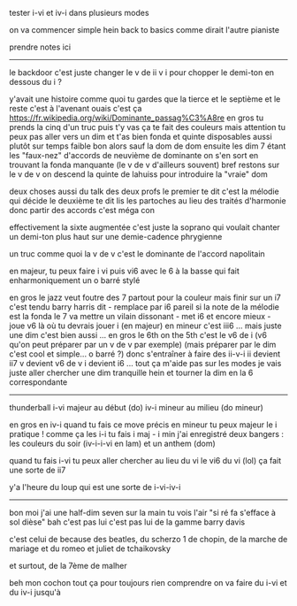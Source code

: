 tester i-vi et iv-i
dans plusieurs modes

on va commencer simple hein
back to basics comme dirait l'autre pianiste

prendre notes ici

---

le backdoor c'est juste changer le v de ii v i
pour chopper le demi-ton en dessous du i ?

y'avait une histoire comme quoi
tu gardes que la tierce et le septième
et le reste c'est à l'avenant
ouais c'est ça
https://fr.wikipedia.org/wiki/Dominante_passag%C3%A8re
en gros tu prends la cinq d'un truc puis t'y vas
ça te fait des couleurs
mais attention tu peux pas aller vers un dim
et t'as bien fonda et quinte disposables
aussi
plutôt sur temps faible
bon alors sauf la dom de dom
ensuite
les dim 7 étant les "faux-nez" d'accords de neuvième de dominante
on s'en sort en trouvant la fonda manquante
(le v de v d'ailleurs souvent)
bref restons sur le v de v
on descend la quinte de lahuiss pour introduire la "vraie" dom

deux choses aussi du talk des deux profs
le premier te dit
c'est la mélodie qui décide
le deuxième te dit
lis les partoches au lieu des traités d'harmonie
donc partir des accords c'est méga con

effectivement la sixte augmentée
c'est juste la soprano qui voulait chanter un demi-ton plus haut
sur une demie-cadence phrygienne

un truc comme quoi la v de v
c'est le dominante de l'accord napolitain

en majeur, tu peux faire i vi
puis vi6 avec le 6 à la basse
qui fait enharmoniquement un o barré
stylé

en gros le jazz veut foutre des 7 partout pour la couleur
mais finir sur un i7 c'est tendu
barry harris dit - remplace par i6
pareil si la note de la mélodie est la fonda
le 7 va mettre un vilain dissonant - met i6
et encore mieux -
joue v6 là où tu devrais jouer i
(en majeur)
en mineur c'est iii6
...
mais juste une dim c'est bien aussi
...
en gros le 6th on the 5th
c'est le v6 de i
(v6 qu'on peut préparer par un v de v par exemple)
(mais préparer par le dim c'est cool et simple... o barré ?)
donc s'entraîner à faire des ii-v-i
ii devient ii7
v devient v6 de v
i devient i6
...
tout ça m'aide pas sur les modes
je vais juste aller chercher une dim tranquille hein
et tourner la dim en la 6 correspondante

---

thunderball
i-vi majeur au début (do)
iv-i mineur au milieu (do mineur)

en gros en iv-i quand tu fais ce move précis en mineur
tu peux majeur le i
pratique ! comme ça les i-i tu fais i maj - i min
j'ai enregistré deux bangers : les couleurs du soir (iv-i-i-vi en lam) et un anthem (dom)

quand tu fais i-vi tu peux aller chercher au lieu du vi
le vi6 du vi (lol)
ça fait une sorte de ii7

y'a l'heure du loup qui est une sorte de i-vi-iv-i

---

bon moi j'ai une half-dim seven sur la main
tu vois l'air "si ré fa s'efface à sol dièse" bah c'est pas lui
c'est pas lui de la gamme barry davis

c'est celui de because des beatles,
du scherzo 1 de chopin,
de la marche de mariage
et du romeo et juliet de tchaikovsky

et surtout,
de la 7ème de malher

beh mon cochon
tout ça pour toujours rien comprendre
on va faire du i-vi et du iv-i jusqu'à 
